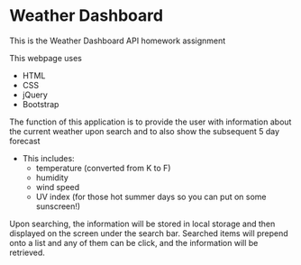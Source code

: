 # Weather Dashboard
This is the Weather Dashboard API homework assignment

This webpage uses
 - HTML
 - CSS
 - jQuery
 - Bootstrap

The function of this application is to provide the user with information about the current weather upon search and to also show the subsequent 5 day forecast
-   This includes:
    - temperature (converted from K to F)
    - humidity
    - wind speed
    - UV index (for those hot summer days so you can put on some sunscreen!)

Upon searching, the information will be stored in local storage and then displayed on the screen under the search bar. Searched items will prepend onto a list and any of them can be click, and the information will be retrieved. 


